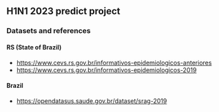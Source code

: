 ## H1N1 2023 predict project

### Datasets and references

#### RS (State of Brazil)

- https://www.cevs.rs.gov.br/informativos-epidemiologicos-anteriores
- https://www.cevs.rs.gov.br/informativos-epidemiologicos-2019

#### Brazil

- https://opendatasus.saude.gov.br/dataset/srag-2019
